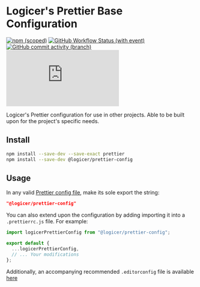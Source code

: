# Logicer's Prettier Base Configuration

[![npm (scoped)](https://img.shields.io/npm/v/%40logicer/prettier-config)](https://www.npmjs.com/package/@logicer/prettier-config)
[![GitHub Workflow Status (with event)](https://img.shields.io/github/actions/workflow/status/Logicer16/prettier-config/style.yml)](https://github.com/Logicer16/prettier-config/actions)
[![GitHub commit activity (branch)](https://img.shields.io/github/commit-activity/m/Logicer16/prettier-config)](https://github.com/Logicer16/prettier-config/graphs/contributors)
[![Type Coverage](https://img.shields.io/badge/dynamic/json.svg?label=type-coverage&prefix=%E2%89%A5&suffix=%&query=$.typeCoverage.atLeast&uri=https%3A%2F%2Fraw.githubusercontent.com%2FLogicer16%2Fprettier-config%2Fmain%2Fpackage.json)](https://github.com/plantain-00/type-coverage)

Logicer's Prettier configuration for use in other projects. Able to be built upon for the project's specific needs.

## Install

```sh
npm install --save-dev --save-exact prettier
npm install --save-dev @logicer/prettier-config
```

## Usage

In any valid [Prettier config file](https://prettier.io/docs/en/configuration.html#sharing-configurations), make its sole export the string:

```JSON
"@logicer/prettier-config"
```

You can also extend upon the configuration by adding importing it into a `.prettierrc.js` file. For example:

<!-- prettier-ignore-start -->
```js
import logicerPrettierConfig from "@logicer/prettier-config";

export default {
  ...logicerPrettierConfig,
  // ... Your modifications
};
```
<!-- prettier-ignore-end -->

Additionally, an accompanying recommended `.editorconfig` file is available [here](https://github.com/logicer/prettier-config/blob/main/.editorconfig)
